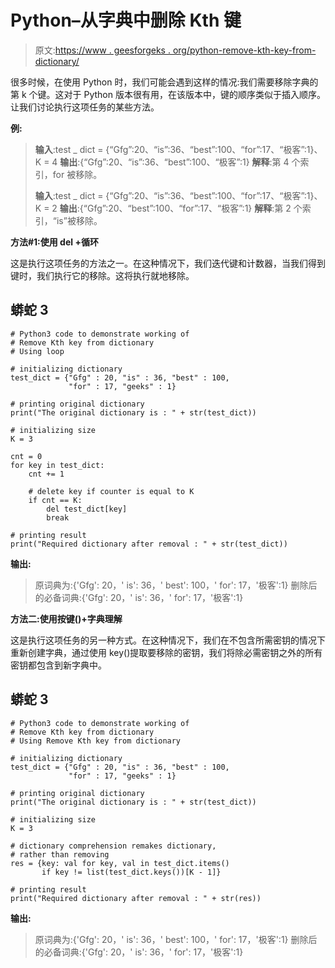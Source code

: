 # Python–从字典中删除 Kth 键

> 原文:[https://www . geesforgeks . org/python-remove-kth-key-from-dictionary/](https://www.geeksforgeeks.org/python-remove-kth-key-from-dictionary/)

很多时候，在使用 Python 时，我们可能会遇到这样的情况:我们需要移除字典的第 k 个键。这对于 Python 版本很有用，在该版本中，键的顺序类似于插入顺序。让我们讨论执行这项任务的某些方法。

**例:**

> **输入**:test _ dict = {“Gfg”:20、“is”:36、“best”:100、“for”:17、“极客”:1}、K = 4
> **输出**:{“Gfg”:20、“is”:36、“best”:100、“极客”:1}
> **解释**:第 4 个索引，for 被移除。
> 
> **输入**:test _ dict = {“Gfg”:20、“is”:36、“best”:100、“for”:17、“极客”:1}、K = 2
> **输出**:{“Gfg”:20、“best”:100、“for”:17、“极客”:1}
> **解释**:第 2 个索引，“is”被移除。

**方法#1:使用 del +循环**

这是执行这项任务的方法之一。在这种情况下，我们迭代键和计数器，当我们得到键时，我们执行它的移除。这将执行就地移除。

## 蟒蛇 3

```
# Python3 code to demonstrate working of 
# Remove Kth key from dictionary
# Using loop

# initializing dictionary
test_dict = {"Gfg" : 20, "is" : 36, "best" : 100,
             "for" : 17, "geeks" : 1} 

# printing original dictionary
print("The original dictionary is : " + str(test_dict))

# initializing size 
K = 3

cnt = 0
for key in test_dict:
    cnt += 1

    # delete key if counter is equal to K
    if cnt == K:
        del test_dict[key]
        break

# printing result 
print("Required dictionary after removal : " + str(test_dict)) 
```

**输出:**

> 原词典为:{'Gfg': 20，' is': 36，' best': 100，' for': 17，'极客':1}
> 删除后的必备词典:{'Gfg': 20，' is': 36，' for': 17，'极客':1}

**方法二:使用按键()+字典理解**

这是执行这项任务的另一种方式。在这种情况下，我们在不包含所需密钥的情况下重新创建字典，通过使用 key()提取要移除的密钥，我们将除必需密钥之外的所有密钥都包含到新字典中。

## 蟒蛇 3

```
# Python3 code to demonstrate working of 
# Remove Kth key from dictionary
# Using Remove Kth key from dictionary

# initializing dictionary
test_dict = {"Gfg" : 20, "is" : 36, "best" : 100,
             "for" : 17, "geeks" : 1} 

# printing original dictionary
print("The original dictionary is : " + str(test_dict))

# initializing size 
K = 3

# dictionary comprehension remakes dictionary, 
# rather than removing
res = {key: val for key, val in test_dict.items() 
       if key != list(test_dict.keys())[K - 1]}

# printing result 
print("Required dictionary after removal : " + str(res))
```

**输出:**

> 原词典为:{'Gfg': 20，' is': 36，' best': 100，' for': 17，'极客':1}
> 删除后的必备词典:{'Gfg': 20，' is': 36，' for': 17，'极客':1}